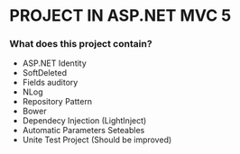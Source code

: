 # PROJECT IN ASP.NET MVC 5

### What does this project contain?
* ASP.NET Identity
* SoftDeleted
* Fields auditory
* NLog
* Repository Pattern
* Bower
* Dependecy Injection (LightInject)
* Automatic Parameters Seteables
* Unite Test Project (Should be improved)
